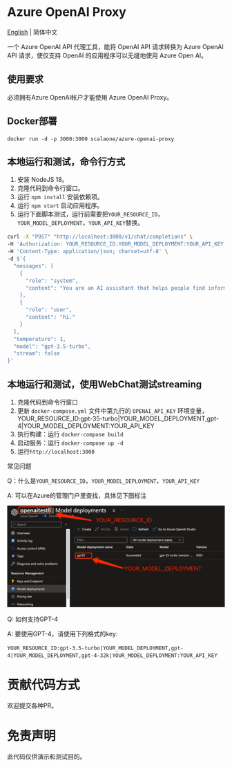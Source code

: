 # Azure OpenAI Proxy

[English](./README.en-US.md) | 简体中文

一个 Azure OpenAI API 代理工具，能将 OpenAI API 请求转换为 Azure OpenAI API 请求，使仅支持 OpenAI 的应用程序可以无缝地使用 Azure Open AI。

## 使用要求

必须拥有Azure OpenAI帐户才能使用 Azure OpenAI Proxy。

## Docker部署
`docker run -d -p 3000:3000 scalaone/azure-openai-proxy`

## 本地运行和测试，命令行方式

1. 安装 NodeJS 18。
2. 克隆代码到命令行窗口。
3. 运行 `npm install` 安装依赖项。
4. 运行 `npm start` 启动应用程序。
5. 运行下面脚本测试，运行前需要把`YOUR_RESOURCE_ID`，`YOUR_MODEL_DEPLOYMENT`，`YOUR_API_KEY`替换。
```bash
curl -X "POST" "http://localhost:3000/v1/chat/completions" \
-H 'Authorization: YOUR_RESOURCE_ID:YOUR_MODEL_DEPLOYMENT:YOUR_API_KEY' \
-H 'Content-Type: application/json; charset=utf-8' \
-d $'{
  "messages": [
    {
      "role": "system",
      "content": "You are an AI assistant that helps people find information."
    },
    {
      "role": "user",
      "content": "hi."
    }
  ],
  "temperature": 1,
  "model": "gpt-3.5-turbo",
  "stream": false
}'
```

## 本地运行和测试，使用WebChat测试streaming

1. 克隆代码到命令行窗口
2. 更新 `docker-compose.yml` 文件中第九行的 `OPENAI_API_KEY` 环境变量，YOUR_RESOURCE_ID:gpt-35-turbo|YOUR_MODEL_DEPLOYMENT,gpt-4|YOUR_MODEL_DEPLOYMENT:YOUR_API_KEY
3. 执行构建：运行 `docker-compose build`
4. 启动服务：运行 `docker-compose up -d`
5. 运行`http://localhost:3000`

常见问题

Q：什么是`YOUR_RESOURCE_ID`，`YOUR_MODEL_DEPLOYMENT`，`YOUR_API_KEY`

A: 可以在Azure的管理门户里查找，具体见下图标注

![resource-and-model](./resource-and-model.jpg)

Q: 如何支持GPT-4

A: 要使用GPT-4，请使用下列格式的key: 

`YOUR_RESOURCE_ID:gpt-3.5-turbo|YOUR_MODEL_DEPLOYMENT,gpt-4|YOUR_MODEL_DEPLOYMENT,gpt-4-32k|YOUR_MODEL_DEPLOYMENT:YOUR_API_KEY`

# 贡献代码方式

欢迎提交各种PR。

# 免责声明

此代码仅供演示和测试目的。
